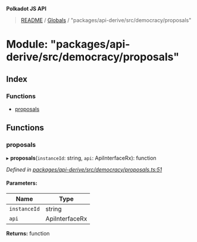 **Polkadot JS API**

> [README](../README.md) / [Globals](../globals.md) / "packages/api-derive/src/democracy/proposals"

# Module: "packages/api-derive/src/democracy/proposals"

## Index

### Functions

* [proposals](_packages_api_derive_src_democracy_proposals_.md#proposals)

## Functions

### proposals

▸ **proposals**(`instanceId`: string, `api`: ApiInterfaceRx): function

*Defined in [packages/api-derive/src/democracy/proposals.ts:51](https://github.com/polkadot-js/api/blob/0c4cc51f7/packages/api-derive/src/democracy/proposals.ts#L51)*

#### Parameters:

Name | Type |
------ | ------ |
`instanceId` | string |
`api` | ApiInterfaceRx |

**Returns:** function
